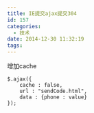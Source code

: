```yaml
---
title: IE提交ajax提交304
id: 157
categories:
  - 技术
date: 2014-12-30 11:32:19
tags:
---
```


增加cache

    $.ajax({  
        cache : false,  
        url : "sendCode.html",  
        data : {phone : value}  
    });  
    